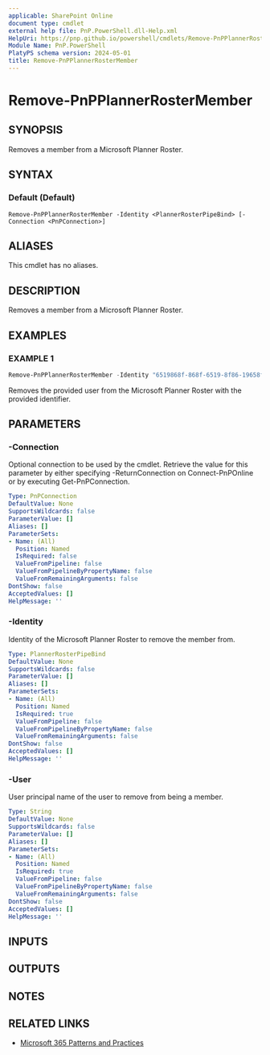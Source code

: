 ```yaml
---
applicable: SharePoint Online
document type: cmdlet
external help file: PnP.PowerShell.dll-Help.xml
HelpUri: https://pnp.github.io/powershell/cmdlets/Remove-PnPPlannerRosterMember.html
Module Name: PnP.PowerShell
PlatyPS schema version: 2024-05-01
title: Remove-PnPPlannerRosterMember
---
```


# Remove-PnPPlannerRosterMember

## SYNOPSIS

Removes a member from a Microsoft Planner Roster.

## SYNTAX

### Default (Default)

```
Remove-PnPPlannerRosterMember -Identity <PlannerRosterPipeBind> [-Connection <PnPConnection>]
```

## ALIASES

This cmdlet has no aliases.

## DESCRIPTION

Removes a member from a Microsoft Planner Roster.

## EXAMPLES

### EXAMPLE 1

```powershell
Remove-PnPPlannerRosterMember -Identity "6519868f-868f-6519-8f86-19658f861965" -User "johndoe@contoso.onmicrosoft.com"
```

Removes the provided user from the Microsoft Planner Roster with the provided identifier.

## PARAMETERS

### -Connection

Optional connection to be used by the cmdlet. Retrieve the value for this parameter by either specifying -ReturnConnection on Connect-PnPOnline or by executing Get-PnPConnection.

```yaml
Type: PnPConnection
DefaultValue: None
SupportsWildcards: false
ParameterValue: []
Aliases: []
ParameterSets:
- Name: (All)
  Position: Named
  IsRequired: false
  ValueFromPipeline: false
  ValueFromPipelineByPropertyName: false
  ValueFromRemainingArguments: false
DontShow: false
AcceptedValues: []
HelpMessage: ''
```

### -Identity

Identity of the Microsoft Planner Roster to remove the member from.

```yaml
Type: PlannerRosterPipeBind
DefaultValue: None
SupportsWildcards: false
ParameterValue: []
Aliases: []
ParameterSets:
- Name: (All)
  Position: Named
  IsRequired: true
  ValueFromPipeline: false
  ValueFromPipelineByPropertyName: false
  ValueFromRemainingArguments: false
DontShow: false
AcceptedValues: []
HelpMessage: ''
```

### -User

User principal name of the user to remove from being a member.

```yaml
Type: String
DefaultValue: None
SupportsWildcards: false
ParameterValue: []
Aliases: []
ParameterSets:
- Name: (All)
  Position: Named
  IsRequired: true
  ValueFromPipeline: false
  ValueFromPipelineByPropertyName: false
  ValueFromRemainingArguments: false
DontShow: false
AcceptedValues: []
HelpMessage: ''
```

## INPUTS

## OUTPUTS

## NOTES

## RELATED LINKS

- [Microsoft 365 Patterns and Practices](https://aka.ms/m365pnp)
